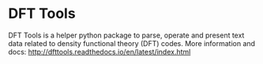 # DFT Tools

DFT Tools is a helper python package to parse, operate and present text data related to density functional theory (DFT) codes.
More information and docs: http://dfttools.readthedocs.io/en/latest/index.html
